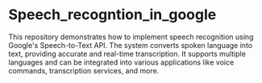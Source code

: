 # Speech_recogntion_in_google
This repository demonstrates how to implement speech recognition using Google's Speech-to-Text API. The system converts spoken language into text, providing accurate and real-time transcription. It supports multiple languages and can be integrated into various applications like voice commands, transcription services, and more.

